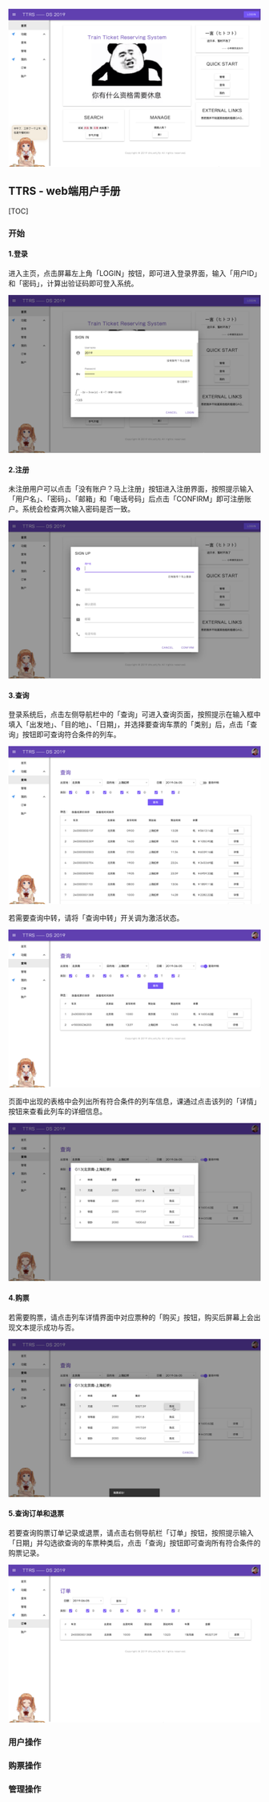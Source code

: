 ![image-20190609145016745](assets/image-20190609145016745.png)

## TTRS - web端用户手册

[TOC]

### 开始

#### 1.登录

进入主页，点击屏幕左上角「LOGIN」按钮，即可进入登录界面，输入「用户ID」和「密码」，计算出验证码即可登入系统。

![image-20190609153637772](assets/image-20190609153637772.png)

#### 2.注册

未注册用户可以点击「没有账户？马上注册」按钮进入注册界面，按照提示输入「用户名」、「密码」、「邮箱」和「电话号码」后点击「CONFIRM」即可注册账户。系统会检查两次输入密码是否一致。

![image-20190609153711090](assets/image-20190609153711090.png)

#### 3.查询

登录系统后，点击左侧导航栏中的「查询」可进入查询页面，按照提示在输入框中填入「出发地」、「目的地」、「日期」，并选择要查询车票的「类别」后，点击「查询」按钮即可查询符合条件的列车。

![image-20190609154131268](assets/image-20190609154131268.png)

若需要查询中转，请将「查询中转」开关调为激活状态。

![image-20190609154351069](assets/image-20190609154351069.png)

页面中出现的表格中会列出所有符合条件的列车信息，课通过点击该列的「详情」按钮来查看此列车的详细信息。

![image-20190609154951211](assets/image-20190609154951211.png)

#### 4.购票

若需要购票，请点击列车详情界面中对应票种的「购买」按钮，购买后屏幕上会出现文本提示成功与否。

![image-20190609155205264](assets/image-20190609155205264.png)

#### 5.查询订单和退票

若要查询购票订单记录或退票，请点击右侧导航栏「订单」按钮，按照提示输入「日期」并勾选欲查询的车票种类后，点击「查询」按钮即可查询所有符合条件的购票记录。

![image-20190609155250437](assets/image-20190609155250437.png)



### 用户操作

### 购票操作

### 管理操作